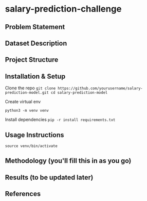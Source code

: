 # salary-prediction-challenge

## Problem Statement
## Dataset Description
## Project Structure
## Installation & Setup

Clone the repo
`
git clone https://github.com/yourusername/salary-prediction-model.git
cd salary-prediction-model
`

Create virtual env

`
python3 -m venv venv
`

Install dependencies
`
pip -r install requirements.txt
`

## Usage Instructions

`
source venv/bin/activate
`

## Methodology (you'll fill this in as you go)
## Results (to be updated later)
## References